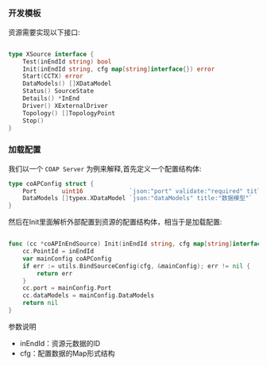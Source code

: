 ##

### 开发模板
资源需要实现以下接口:
```go

type XSource interface {
	Test(inEndId string) bool
	Init(inEndId string, cfg map[string]interface{}) error
	Start(CCTX) error
	DataModels() []XDataModel
	Status() SourceState
	Details() *InEnd
	Driver() XExternalDriver
	Topology() []TopologyPoint
	Stop()
}

```
### 加载配置
我们以一个 `COAP Server` 为例来解释,首先定义一个配置结构体:
```go
type coAPConfig struct {
	Port       uint16             `json:"port" validate:"required" title:"端口"`
	DataModels []typex.XDataModel `json:"dataModels" title:"数据模型"`
}
```
然后在Init里面解析外部配置到资源的配置结构体，相当于是加载配置:
```go

func (cc *coAPInEndSource) Init(inEndId string, cfg map[string]interface{}) error {
	cc.PointId = inEndId
	var mainConfig coAPConfig
	if err := utils.BindSourceConfig(cfg, &mainConfig); err != nil {
		return err
	}
	cc.port = mainConfig.Port
	cc.dataModels = mainConfig.DataModels
	return nil
}
```
参数说明
- inEndId：资源元数据的ID
- cfg：配置数据的Map形式结构